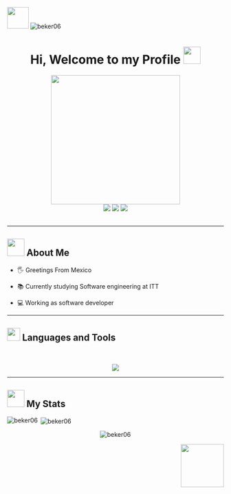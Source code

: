
  <div id="header" align="left" position="center">
    <img src="https://media.giphy.com/media/kwcRp24Wz4lZm/giphy.gif" width="50"/>
    <img src="https://komarev.com/ghpvc/?username=beker06&label=Profile%20views&color=0e75b6&style=flat" alt="beker06" />
  </div>
  <h1 align="center">
  Hi, Welcome to my Profile
  <img src="https://media.giphy.com/media/5P5b96VnFaNiQ7ABOT/giphy.gif" width="40px"/>
</h1>
  <div id="header" align="center">
    <img src="https://media.giphy.com/media/620dKKAnmTWbTl2abd/giphy.gif" width="300"/>
  </div>
  <div align="center">
    <a href="https://www.linkedin.com/in/eliam-vazquez-parra-ab647a227/" target="_blank"><img src="https://img.shields.io/badge/LinkedIn-blue?logo=linkedin&logoColor=white&style=for-the-badge"/></a>
  <a href="mailto:bosc790@gmail.com" target="_blank"><img src="https://img.shields.io/badge/Gmail-red?logo=gmail&logoColor=white&style=for-the-badge"/></a>
<a href="https://instagram.com/eliamvp" target="_blank"><img src="https://img.shields.io/badge/Instagram-pink?logo=instagram&logoColor=white&style=for-the-badge"/></a>
  </div>
<br/>
<hr width="100%"></hr>

<h2 align="left">
  <img src="https://media.giphy.com/media/ix8dIWbEovToc/giphy.gif" width="40px"/>
  About Me
</h2>

- 🖐 Greetings From Mexico

- 📚 Currently studying Software engineering at ITT 

- 💻 Working as software developer
<hr width="100%"></hr>
<h2 align="left">
  <img src="https://media.giphy.com/media/IgLEFhGAt3giA9XMHk/giphy.gif" width="30px"/>
  Languages and Tools
</h2>
<br/>

<p align="center">
  <a href="https://skillicons.dev">
    <img src="https://skillicons.dev/icons?i=html,css,js,cs,py,haskell,react,nextjs,nodejs,express,redux,tailwind,bootstrap,materialui,mysql,sqlite,mongodb,firebase,git,docker,figma,raspberrypi,md,regex,vscode,visualstudio,eclipse,ai,ps,xd,vercel,heroku,unity,godot,discord,linkedin,github,instagram,twitter,stackoverflow" />
  </a>
</p>
<!-- <p align="left">
  <a href="https://skillicons.dev">
    <img src="https://skillicons.dev/icons?i=react,nextjs" />
  </a>
</p>
<p align="left">
  <a href="https://skillicons.dev">
    <img src="https://skillicons.dev/icons?i=nodejs,express,redux" />
  </a>
</p>
<p align="left">
  <a href="https://skillicons.dev">
    <img src="https://skillicons.dev/icons?i=tailwind,bootstrap,materialui" />
  </a>
</p>
<p align="left">
  <a href="https://skillicons.dev">
    <img src="https://skillicons.dev/icons?i=mysql,sqlite,mongodb,firebase" />
  </a>
</p>

<p align="left">
  <a href="https://skillicons.dev">
    <img src="https://skillicons.dev/icons?i=git,docker,figma,raspberrypi,md,regex" />
  </a>
</p>
<p align="left">
  <a href="https://skillicons.dev">
    <img src="https://skillicons.dev/icons?i=vscode,visualstudio,eclipse" />
  </a>
</p>
<p align="left">
  <a href="https://skillicons.dev">
    <img src="https://skillicons.dev/icons?i=ai,ps,xd" />
  </a>
</p>
<p align="left">
  <a href="https://skillicons.dev">
    <img src="https://skillicons.dev/icons?i=vercel,heroku" />
  </a>
</p>
<p align="left">
  <a href="https://skillicons.dev">
    <img src="https://skillicons.dev/icons?i=unity,godot" />
  </a>
</p>
<p align="left">
  <a href="https://skillicons.dev">
    <img src="https://skillicons.dev/icons?i=discord,linkedin,github,instagram,twitter,stackoverflow" />
  </a>
</p> -->

<hr width="100%" ></hr>
<h2 align="left">
  <img src="https://media.giphy.com/media/12S4Jf0IZo34Sk/giphy.gif" width="40px"/>
  My Stats
</h2>
<div>
  <p><img align="left" src="https://github-readme-stats.vercel.app/api/top-langs?username=beker06&theme=dark&hide_border=true&show_icons=true&card_width=10&locale=en&layout=compact"   alt="beker06" /></p>
  <p>&nbsp;<img align="center" src="https://github-readme-stats.vercel.app/api?username=beker06&theme=dark&hide_border=true&show_icons=true&locale=en" alt="beker06" />   </p>
</div>
<p align="center"><img align="center" src="https://github-readme-streak-stats.herokuapp.com/?user=beker06&hide_border=true&theme=dark&" alt="beker06" /></p>
<div id="header" align="right">
    <img src="https://media.giphy.com/media/5P5b96VnFaNiQ7ABOT/giphy.gif" width="100"/>
  </div>

